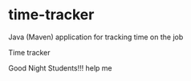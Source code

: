 # time-tracker
Java (Maven) application for tracking time on the job

Time tracker

Good Night Students!!!
help me

